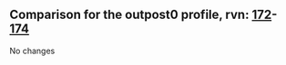 ## Comparison for the outpost0 profile, rvn: [172](https://github.com/PRO100KatYT/FortniteProfileRevisions/tree/main/profiles/outpost0/172%20outpost0.json)-[174](https://github.com/PRO100KatYT/FortniteProfileRevisions/tree/main/profiles/outpost0/174%20outpost0.json)

No changes
